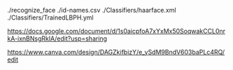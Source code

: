 ./recognize_face ./id-names.csv ./Classifiers/haarface.xml ./Classifiers/TrainedLBPH.yml

https://docs.google.com/document/d/1s0aicpfoA7xYxMx50SoqwakCCL0nrkA-ixnBNsgRklA/edit?usp=sharing

https://www.canva.com/design/DAGZkifbizY/e_ySdM9BndV603baPLc4RQ/edit
